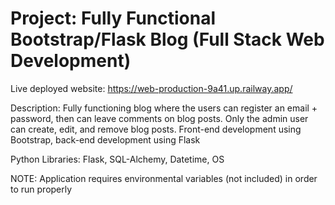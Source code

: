 # Project: Fully Functional Bootstrap/Flask Blog (Full Stack Web Development)

Live deployed website: https://web-production-9a41.up.railway.app/

Description: Fully functioning blog where the users can register an email + password, then can leave comments on blog posts. Only the admin user can create, edit, and remove blog posts. Front-end development using Bootstrap, back-end development using Flask

Python Libraries: Flask, SQL-Alchemy, Datetime, OS

NOTE: Application requires environmental variables (not included) in order to run properly

